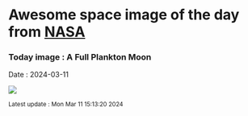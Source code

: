 
# Awesome space image of the day from [NASA](https://api.nasa.gov/)

### Today image : A Full Plankton Moon
Date : 2024-03-11

![](https://apod.nasa.gov/apod/image/2403/FullPlantonMoon_Horalek_1022.jpg)

<small>Latest update : Mon Mar 11 15:13:20 2024</small>
        